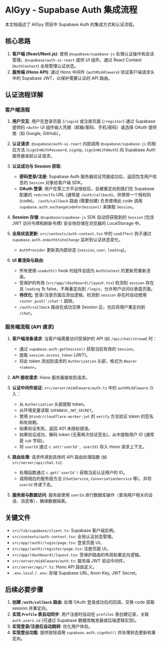 # AIGyy - Supabase Auth 集成流程

本文档描述了 AIGyy 项目中 Supabase Auth 的集成方式和认证流程。

## 核心思路

1.  **客户端 (React/Next.js)**: 使用 `@supabase/supabase-js` 处理认证操作和会话管理，`@supabase/auth-ui-react` 提供 UI 组件。通过 React Context (`AuthContext`) 全局管理认证状态。
2.  **服务端 (Hono API)**: 通过 Hono 中间件 (`authMiddleware`) 验证客户端请求头中的 Supabase JWT，以保护需要认证的 API 路由。

## 认证流程详解

### 客户端流程

1.  **用户交互**: 用户在登录页面 (`/login`) 或注册页面 (`/register`) 通过 Supabase提供的 `<Auth>` UI 组件输入凭据（邮箱/密码、手机/密码）或选择 OAuth 提供商（如 Google, GitHub）。

2.  **认证请求**: `@supabase/auth-ui-react` 内部调用 `@supabase/supabase-js` 的相应方法 (`signInWithPassword`, `signUp`, `signInWithOAuth`) 向 Supabase Auth 服务器发起认证请求。

3.  **认证成功与 Session 获取**:
    *   **密码登录/注册**: Supabase Auth 服务器验证凭据成功后，返回包含用户信息的 `Session` 对象给客户端 SDK。
    *   **OAuth 登录**: 用户在第三方平台授权后，会被重定向到我们在 Supabase 配置的 `redirectTo` URL (通常是 `/auth/callback`)，并携带一个授权码 (code)。 `/auth/callback` 路由 (需要创建) 负责使用此 code 调用 `supabase.auth.exchangeCodeForSession()` 来换取 `Session`。

4.  **Session 存储**: `@supabase/supabase-js` SDK 自动将获取到的 `Session` (包含 JWT 访问令牌和刷新令牌) 安全地存储在浏览器的 LocalStorage 中。

5.  **全局状态更新**: `src/contexts/auth-context.tsx` 中的 `useEffect` 钩子通过 `supabase.auth.onAuthStateChange` 监听到认证状态变化。
    *   `AuthProvider` 更新其内部状态 (`session`, `user`, `loading`)。

6.  **UI 重渲染与路由**: 
    *   所有使用 `useAuth()` hook 的组件会因为 `AuthContext` 的更新而重新渲染。
    *   受保护的布局 (`src/app/(dashboard)/layout.tsx`) 检测到 `session` 存在且 `loading` 为 false，不再重定向到 `/login`，允许用户访问仪表盘页面。
    *   **待优化**: 登录/注册页面应添加逻辑，检测到 `session` 存在时自动使用 `router.push('/chat')` 跳转。
    *   `/auth/callback` 路由在成功交换 Session 后，也应将用户重定向到 `/chat`。

### 服务端流程 (API 请求)

1.  **客户端准备请求**: 当客户端需要访问受保护的 API (如 `/api/chat/stream`) 时：
    *   通过 `supabase.auth.getSession()` 获取当前有效的 `Session`。
    *   提取 `session.access_token` (JWT)。
    *   将此 token 添加到请求的 `Authorization` 头部，格式为 `Bearer <token>`。

2.  **API 接收请求**: Hono 服务器接收到请求。

3.  **认证中间件验证**: `src/server/middleware/auth.ts` 中的 `authMiddleware` 介入：
    *   从 `Authorization` 头部提取 token。
    *   从环境变量读取 `SUPABASE_JWT_SECRET`。
    *   使用 `@tsndr/cloudflare-worker-jwt` 的 `verify` 方法验证 token 的签名和有效期。
    *   如果验证失败，返回 401 未授权错误。
    *   如果验证成功，解码 token (无需再次验证签名)，从中提取用户 ID (通常是 `sub` 字段)。
    *   将 `userId` 通过 `c.set('userId', userId)` 存入 Hono 请求上下文。

4.  **路由处理**: 请求传递到具体的 API 路由处理函数 (如 `src/server/api/chat.ts`):
    *   处理函数通过 `c.get('userId')` 获取当前认证用户的 ID。
    *   调用相应的服务层方法 (`ChatService`, `ConversationService` 等)，并将 `userId` 传递下去。

5.  **服务层与数据访问**: 服务层使用 `userId` 进行数据库操作（查询用户相关的会话、消息等），确保数据隔离。

## 关键文件

*   `src/lib/supabase/client.ts`: Supabase 客户端实例。
*   `src/contexts/auth-context.tsx`: 全局认证状态管理。
*   `src/app/(auth)/login/page.tsx`: 登录页面 UI。
*   `src/app/(auth)/register/page.tsx`: 注册页面 UI。
*   `src/app/(dashboard)/layout.tsx`: 受保护路由的布局和重定向逻辑。
*   `src/server/middleware/auth.ts`: 服务端 JWT 验证中间件。
*   `src/server/api/*.ts`: Hono API 路由定义。
*   `.env.local` / `.env`: 存储 Supabase URL, Anon Key, JWT Secret。

## 后续必要步骤

1.  **创建 `/auth/callback` 路由**: 处理 OAuth 登录成功后的回调，交换 code 获取 session 并重定向。
2.  **实现 `Profile` 表自动同步**: 用户注册时自动在 `profiles` 表创建记录，关联 `auth.users.id` (可通过 Supabase 数据库触发器或后端逻辑实现)。
3.  **实现登录/注册后自动跳转**: 优化用户体验。
4.  **实现登出功能**: 提供按钮调用 `supabase.auth.signOut()` 并处理状态更新和重定向。 